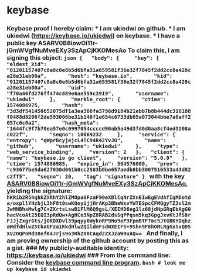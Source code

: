 # keybase
### Keybase proof  I hereby claim:    * I am ukiedwi on github.   * I am ukiedwi (https://keybase.io/ukiedwi) on keybase.   * I have a public key ASARV0B8iowOi11r-jGmWVgfNuMveEXy3SzApCjKKOMesAo  To claim this, I am signing this object:  ```json {   "body": {     "key": {       "eldest_kid": "01201157407c8a8c0e8b5d6bfa31a659581f36e32f7845f2dd2cc0a428ca28e31eb00a",       "host": "keybase.io",       "kid": "01201157407c8a8c0e8b5d6bfa31a659581f36e32f7845f2dd2cc0a428ca28e31eb00a",       "uid": "f70a46fd276ff474c889e6ae559c3919",       "username": "ukiedwi"     },     "merkle_root": {       "ctime": 1574086975,       "hash": "3d3df541450652075df1a3ea366fa3796d9184b21ebb7b8b444dc316188f0488d8206f2de593006be31b148f1e654c6733db85a073044bbe7a0aff2057c6c0a2",       "hash_meta": "1644fc9f7b70ea57e0c0997054ccccd90ab5a49d3fd0d0aa8cf4ed3208ac022f",       "seqno": 10069232     },     "service": {       "entropy": "qWprBcyjejcL4TC94R42YvJO",       "name": "github",       "username": "ukiedwi"     },     "type": "web_service_binding",     "version": 2   },   "client": {     "name": "keybase.io go client",     "version": "5.0.0"   },   "ctime": 1574086985,   "expire_in": 504576000,   "prev": "c93677be5da627030d061b0cc2583b0be657aedb0bb3007516533a43d82c2ff5",   "seqno": 20,   "tag": "signature" } ```  with the key [ASARV0B8iowOi11r-jGmWVgfNuMveEXy3SzApCjKKOMesAo](https://keybase.io/ukiedwi), yielding the signature:  ``` hKRib2R5hqhkZXRhY2hlZMOpaGFzaF90eXBlCqNrZXnEIwEgEVdAfIqMDotda/oxpllYHzbjL3hF8t0swKQoyijjHrAKp3BheWxvYWTESpcCFMQgyTZ3vl2mJwMNBhsMwlg7C+ZXrtsLswB1FlM6Q9gsL/XEIHD6eg1lz68jdNpGRqEbAgG0hacVcoAt25EQI3pRdQw+AgHCo3NpZ8RAB2dsSqPPqsm5kq3GpgJxvKtJfS8rFJJjZxgrGts/jOKDXDvl59pqyy6WyknRP9Ho9eP3FpmBTF7mc5JtGBKYDqhzaWdfdHlwZSCkaGFzaIKkdHlwZQildmFsdWXEIFS+9Shn9F8hOMLRgGxSvQDSXV2OQPnMd38efK4Jrjs9o3RhZ80CAqd2ZXJzaW9uAQ==  ```  And finally, I am proving ownership of the github account by posting this as a gist.  ### My publicly-auditable identity:  https://keybase.io/ukiedwi  ### From the command line:  Consider the [keybase command line program](https://keybase.io/download).  ```bash # look me up keybase id ukiedwi ```
